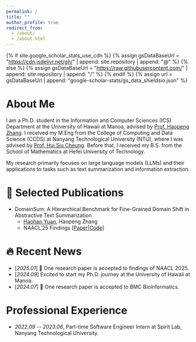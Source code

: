```yaml
---
permalink: /
title: ""
author_profile: true
redirect_from: 
  - /about/
  - /about.html
---
```


{% if site.google_scholar_stats_use_cdn %}
{% assign gsDataBaseUrl = "https://cdn.jsdelivr.net/gh/" | append: site.repository | append: "@" %}
{% else %}
{% assign gsDataBaseUrl = "https://raw.githubusercontent.com/" | append: site.repository | append: "/" %}
{% endif %}
{% assign url = gsDataBaseUrl | append: "google-scholar-stats/gs_data_shieldsio.json" %}

<span class='anchor' id='about-me'></span>

# About Me
I am a Ph.D. student in the Information and Computer Sciences (ICS) Department at the University of Hawaii at Manoa, advised by [Prof. Haopeng Zhang](https://scholar.google.fr/citations?user=DT_HlbYAAAAJ). I received my M.Eng from the College of Computing and Data Science (CCDS) at Nanyang Technological University (NTU), where I was advised by [Prof. Hui Siu Cheung](https://scholar.google.com/citations?user=d4ZYx6gAAAAJ). Before that, I received my B.S. from the School of Mathematics at Hefei University of Technology.

My research primarily focuses on large language models (LLMs) and their applications to tasks such as text summarization and information extraction.

# 📝 Selected Publications
- DomainSum: A Hierarchical Benchmark for Fine-Grained Domain Shift in Abstractive Text Summarization
  - <u>Haohan Yuan</u>, Haopeng Zhang
  - NAACL'25 Findings \[[Paper](https://arxiv.org/abs/2410.15687)\|[Code](https://github.com/hpzhang94/DomainSum)\]


# 🔥 Recent News
- [*2025.01*] 🎉 One research paper is accepted to findings of NAACL 2025.
- [*2024.09*] Excited to start my Ph.D. journey at the University of Hawaii at Manoa.
- [*2024.07*] 🎉 One research paper is accepted to BMC Bioinformatics.

# Professional Experience
- *2022.09 -- 2023.06*, Part-time Software Engineer Intern at Spirit Lab, Nanyang Technological University.


